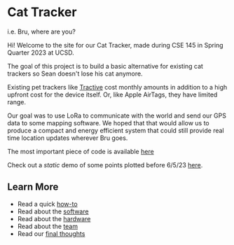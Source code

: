 # Cat Tracker 
i.e. Bru, where are you?

Hi! Welcome to the site for our Cat Tracker, made during CSE 145 in Spring Quarter 2023 at UCSD.

The goal of this project is to build a basic alternative for existing cat trackers so Sean doesn't lose his cat anymore. 

Existing pet trackers like [Tractive](https://tractive.com/en/pd/gps-tracker-dog?gad=1&gclid=CjwKCAjwsvujBhAXEiwA_UXnAEJS4H5tHGDbkmeevS6X3s-iR5xBMm9QM7ldkXom9hHSF1-Mp1MnvhoCefUQAvD_BwE) cost monthly amounts in addition to a high upfront cost for the device itself. Or, like Apple AirTags, they have limited range.

Our goal was to use LoRa to communicate with the world and send our GPS data to some mapping software. We hoped that that would allow us to produce a compact and energy efficient system that could still provide real time location updates wherever Bru goes. 

The most important piece of code is available [here](https://github.com/ArturoAmaya/CSE145-CatTracker/blob/main/final_project.ino)

Check out a *static* demo of some points plotted before 6/5/23 [here](https://public.tableau.com/shared/9DB3ZR9CG?:display_count=n&:origin=viz_share_link).

## Learn More

* Read a quick [how-to](howto.md)
* Read about the [software](software.md)
* Read about the [hardware](hardware.md)
* Read about the [team](team.md)
* Read our [final thoughts](thoughts.md)